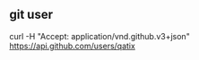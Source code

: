 
## git user
 curl  -H "Accept: application/vnd.github.v3+json" https://api.github.com/users/qatix
 
 